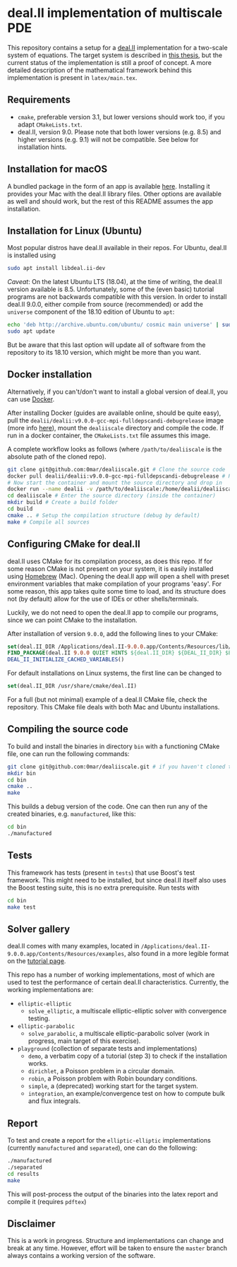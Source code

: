 # deal.II implementation of multiscale PDE

This repository contains a setup for a [deal.II][1] implementation for a two-scale system of equations.
The target system is described in [this thesis][2], but the current status of the implementation is still a proof of concept.
A more detailed description of the mathematical framework behind this implementation is present in `latex/main.tex`.

## Requirements

 - `cmake`, preferable version 3.1, but lower versions should work too, if you adapt `CMakeLists.txt`.
 - deal.II, version 9.0. Please note that both lower versions (e.g. 8.5) and higher versions (e.g. 9.1) will not be compatible. See below for installation hints.

## Installation for macOS

A bundled package in the form of an app is available [here][3]. Installing it provides your Mac with the deal.II library files.
Other options are available as well and should work, but the rest of this README assumes the app installation.

## Installation for Linux (Ubuntu)

Most popular distros have deal.II available in their repos. For Ubuntu, deal.II is installed using

```bash
sudo apt install libdeal.ii-dev
``` 

*Caveat*: On the latest Ubuntu LTS (18.04), at the time of writing, the deal.II version available is 8.5.
Unfortunately, some of the (even basic) tutorial programs are not backwards compatible with this version.
In order to install deal.II 9.0.0, either compile from source (recommended) or add the `universe` component of the 18.10 edition of Ubuntu to `apt`:

```bash
echo 'deb http://archive.ubuntu.com/ubuntu/ cosmic main universe' | sudo tee -a /etc/apt/sources.list
sudo apt update
```
But be aware that this last option will update all of software from the repository to its 18.10 version, which might be more than you want.

## Docker installation

Alternatively, if you can't/don't want to install a global version of deal.II, you can use [Docker](https://www.docker.com/).

After installing Docker (guides are available online, should be quite easy), pull the `dealii/dealii:v9.0.0-gcc-mpi-fulldepscandi-debugrelease`
image (more info [here](https://hub.docker.com/r/dealii/base/)), mount the `dealiiscale` directory and compile the code. If run in a docker container, the `CMakeLists.txt` file assumes this image.

A complete workflow looks as follows (where `/path/to/dealiiscale` is the absolute path of the cloned repo).

```bash
git clone git@github.com:0mar/dealiiscale.git # Clone the source code
docker pull dealii/dealii:v9.0.0-gcc-mpi-fulldepscandi-debugrelease # Pull the docker image with deal.II installed
# Now start the container and mount the source directory and drop in
docker run --name dealii -v /path/to/dealiiscale:/home/dealii/dealiiscale -i -t dealii/dealii:v9.0.0-gcc-mpi-fulldepscandi-debugrelease
cd dealiiscale # Enter the source directory (inside the container) 
mkdir build # Create a build folder
cd build
cmake .. # Setup the compilation structure (debug by default)
make # Compile all sources
``` 

## Configuring CMake for deal.II

deal.II uses CMake for its compilation process, as does this repo. If for some reason CMake is not present on your system, it is easily installed using [Homebrew][4] (Mac).
Opening the deal.II app will open a shell with preset environment variables that make compilation of your programs 'easy'. 
For some reason, this app takes quite some time to load, and its structure does not (by default) allow for the use of IDEs or other shells/terminals.

Luckily, we do not need to open the deal.II app to compile our programs, since we can point CMake to the installation.

After installation of version `9.0.0`, add the following lines to your CMake:

```cmake
set(deal.II_DIR /Applications/deal.II-9.0.0.app/Contents/Resources/lib/cmake/deal.II)
FIND_PACKAGE(deal.II 9.0.0 QUIET HINTS ${deal.II_DIR} ${DEAL_II_DIR} $ENV{DEAL_II_DIR})
DEAL_II_INITIALIZE_CACHED_VARIABLES()
```

For default installations on Linux systems, the first line can be changed to
```cmake
set(deal.II_DIR /usr/share/cmake/deal.II)
```
For a full (but not minimal) example of a deal.II CMake file, check the repository. This CMake file deals with both Mac and Ubuntu installations.

## Compiling the source code

To build and install the binaries in directory `bin` with a functioning CMake file, one can run the following commands:

```bash
git clone git@github.com:0mar/dealiiscale.git # if you haven't cloned the repository yet
mkdir bin
cd bin
cmake ..
make
``` 

This builds a debug version of the code. One can then run any of the created binaries, e.g. `manufactured`, like this:

```bash
cd bin
./manufactured
``` 
## Tests

This framework has tests (present in `tests`) that use Boost's test framework. This might need to be installed, but since deal.II itself also uses the Boost testing suite, this is no extra prerequisite.
Run tests with 
```bash
cd bin
make test
``` 
## Solver gallery

deal.II comes with many examples, located in `/Applications/deal.II-9.0.0.app/Contents/Resources/examples`, also found in a more legible format on the [tutorial page][5].

This repo has a number of working implementations, most of which are used to test the performance of certain deal.II characteristics.
Currently, the working implementations are:

- `elliptic-elliptic`
    * `solve_elliptic`, a multiscale elliptic-elliptic solver with convergence testing.
- `elliptic-parabolic`
    * `solve_parabolic`, a multiscale elliptic-parabolic solver (work in progress, main target of this exercise).
- `playground` (collection of separate tests and implementations)
    * `demo`, a verbatim copy of a tutorial (step 3) to check if the installation works.
    * `dirichlet`, a Poisson problem in a circular domain. 
    * `robin`, a Poisson problem with Robin boundary conditions.
    * `simple`, a (deprecated) working start for the target system.
    * `integration`, an example/convergence test on how to compute bulk and flux integrals.


## Report

To test and create a report for the `elliptic-elliptic` implementations (currently `manufactured` and `separated`), one can do the following:
```bash
./manufactured
./separated
cd results
make
``` 

This will post-process the output of the binaries into the latex report and compile it (requires `pdftex`)

## Disclaimer

This is a work in progress. Structure and implementations can change and break at any time.
However, effort will be taken to ensure the `master` branch always contains a working version of the software.

[1]: https://www.dealii.org/
[2]: http://urn.kb.se/resolve?urn=urn:nbn:se:kau:diva-68686
[3]: https://www.dealii.org/download.html
[4]: https://brew.sh
[5]: https://www.dealii.org/developer/doxygen/deal.II/Tutorial.html
